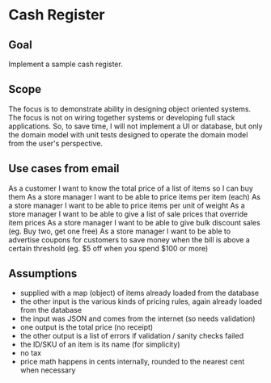 # Cash Register

## Goal

Implement a sample cash register.

## Scope

The focus is to demonstrate ability in designing object oriented systems. The focus is not on wiring together systems or developing full stack applications. So, to save time, I will not implement a UI or database, but only the domain model with unit tests designed to operate the domain model from the user's perspective.

## Use cases from email

As a customer I want to know the total price of a list of items so I can buy them
As a store manager I want to be able to price items per item (each)
As a store manager I want to be able to price items per unit of weight
As a store manager I want to be able to give a list of sale prices that override item prices
As a store manager I want to be able to give bulk discount sales (eg. Buy two, get one free)
As a store manager I want to be able to advertise coupons for customers to save money when the bill is above a certain threshold (eg. $5 off when you spend $100 or more)

## Assumptions

- supplied with a map (object) of items already loaded from the database
- the other input is the various kinds of pricing rules, again already loaded from the database
- the input was JSON and comes from the internet (so needs validation)
- one output is the total price (no receipt)
- the other output is a list of errors if validation / sanity checks failed
- the ID/SKU of an item is its name (for simplicity)
- no tax
- price math happens in cents internally, rounded to the nearest cent when necessary


